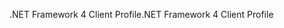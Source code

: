 <span data-ttu-id="738e9-101">.NET Framework 4 Client Profile</span><span class="sxs-lookup"><span data-stu-id="738e9-101">.NET Framework 4 Client Profile</span></span>